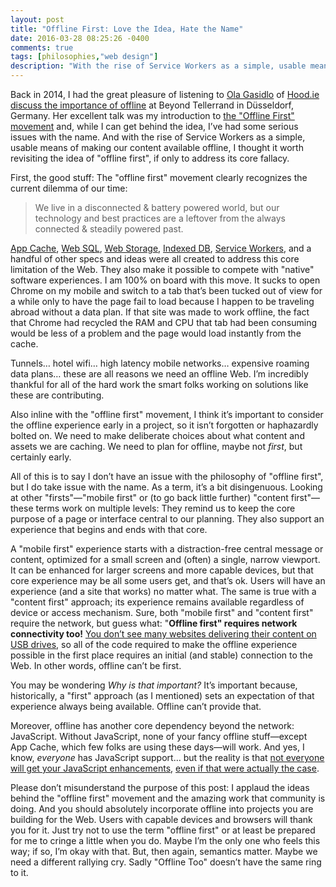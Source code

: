 ```yaml
---
layout: post
title: "Offline First: Love the Idea, Hate the Name"
date: 2016-03-28 08:25:26 -0400
comments: true
tags: [philosophies,"web design"]
description: "With the rise of Service Workers as a simple, usable means of making our content available offline, I thought it worth revisiting the idea of “offline first”, if only to address its core fallacy."
---
```


Back in 2014, I had the great pleasure of listening to [Ola Gasidlo](https://twitter.com/misprintedtype) of [Hood.ie](http://hood.ie/) [discuss the importance of offline](https://vimeo.com/103221949) at Beyond Tellerrand in Düsseldorf, Germany. Her excellent talk was my introduction to [the "Offline First" movement](https://www.google.com/search?q=offline+first) and, while I can get behind the idea, I’ve had some serious issues with the name. And with the rise of Service Workers as a simple, usable means of making our content available offline, I thought it worth revisiting the idea of "offline first", if only to address its core fallacy.

<!-- more -->

First, the good stuff: The "offline first" movement clearly recognizes the current dilemma of our time:

> We live in a disconnected & battery powered world, but our technology and best practices are a leftover from the always connected & steadily powered past.

[App Cache](https://www.w3.org/TR/2011/WD-html5-20110525/offline.html), [Web SQL](https://www.w3.org/TR/webdatabase/), [Web Storage](https://www.w3.org/TR/webstorage/), [Indexed DB](https://www.w3.org/TR/IndexedDB/), [Service Workers](https://www.w3.org/TR/service-workers/), and a handful of other specs and ideas were all created to address this core limitation of the Web. They also make it possible to compete with "native" software experiences. I am 100% on board with this move. It sucks to open Chrome on my mobile and switch to a tab that’s been tucked out of view for a while only to have the page fail to load because I happen to be traveling abroad without a data plan. If that site was made to work offline, the fact that Chrome had recycled the RAM and CPU that tab had been consuming would be less of a problem and the page would load instantly from the cache.

Tunnels… hotel wifi… high latency mobile networks… expensive roaming data plans… these are all reasons we need an offline Web. I’m incredibly thankful for all of the hard work the smart folks working on solutions like these are contributing.

Also inline with the "offline first" movement, I think it’s important to consider the offline experience early in a project, so it isn’t forgotten or haphazardly bolted on. We need to make deliberate choices about what content and assets we are caching. We need to plan for offline, maybe not *first*, but certainly early.

All of this is to say I don’t have an issue with the philosophy of "offline first", but I do take issue with the name. As a term, it’s a bit disingenuous. Looking at other "firsts"—"mobile first" or (to go back little further) "content first"—these terms work on multiple levels: They remind us to keep the core purpose of a page or interface central to our planning. They also support an experience that begins and ends with that core.

A "mobile first" experience starts with a distraction-free central message or content, optimized for a small screen and (often) a single, narrow viewport. It can be enhanced for larger screens and more capable devices, but that core experience may be all some users get, and that’s ok. Users will have an experience (and a site that works) no matter what. The same is true with a "content first" approach; its experience remains available regardless of device or access mechanism. Sure, both "mobile first" and "content first" require the network, but guess what: "**Offline first" requires network connectivity too!** [You don’t see many websites delivering their content on USB drives](http://www.dynamicdrive.com/forums/showthread.php?62807-Run-Website-from-a-Flashdrive-or-CD), so all of the code required to make the offline experience possible in the first place requires an initial (and stable) connection to the Web. In other words, offline can’t be first.

You may be wondering *Why is that important?* It’s important because, historically, a "first" approach (as I mentioned) sets an expectation of that experience always being available. Offline can’t provide that.

Moreover, offline has another core dependency beyond the network: JavaScript. Without JavaScript, none of your fancy offline stuff—except App Cache, which few folks are using these days—will work. And yes, I know, *everyone* has JavaScript support… but the reality is that [not everyone will get your JavaScript enhancements](https://gds.blog.gov.uk/2013/10/21/how-many-people-are-missing-out-on-javascript-enhancement/), [even if that were actually the case](http://kryogenix.org/code/browser/everyonehasjs.html).

Please don’t misunderstand the purpose of this post: I applaud the ideas behind the "offline first" movement and the amazing work that community is doing. And you should absolutely incorporate offline into projects you are building for the Web. Users with capable devices and browsers will thank you for it. Just try not to use the term "offline first" or at least be prepared for me to cringe a little when you do. Maybe I’m the only one who feels this way; if so, I’m okay with that. But, then again, semantics matter. Maybe we need a different rallying cry. Sadly "Offline Too" doesn’t have the same ring to it.
